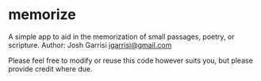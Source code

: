 # memorize
A simple app to aid in the memorization of small passages, poetry, or scripture.
Author: Josh Garrisi jgarrisi@gmail.com

Please feel free to modify or reuse this code however suits you, but please provide credit where due.
